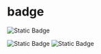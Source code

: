 # badge

![Static Badge](https://img.shields.io/badge/Python-%232983bb?style=for-the-badge&logo=Python&logoColor=white)

![Static Badge](https://img.shields.io/badge/YouTube-%23f1441d?style=for-the-badge&logo=YouTube&logoColor=white) ![Static Badge](https://img.shields.io/badge/Discord-%2374759b?style=for-the-badge&logo=Discord&logoColor=white)
